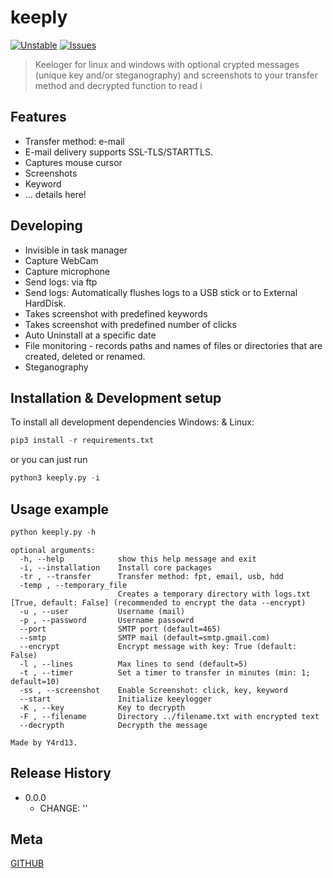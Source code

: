 # keeply
[![Unstable](https://poser.pugx.org/ali-irawan/xtra/v/unstable.svg)](https://poser.pugx.org/ali-irawan/xtra/v/unstable.svg)
[![Issues](https://img.shields.io/github/issues-raw/tterb/PlayMusic.svg?maxAge=25000)](https://github.com/Y4rd13/keeply/issues)  

> Keeloger for linux and windows with optional crypted messages (unique key and/or steganography) and screenshots to your transfer method and decrypted function to read i

## Features
* Transfer method: e-mail
* E-mail delivery supports SSL-TLS/STARTTLS.
* Captures mouse cursor
* Screenshots
* Keyword
* ... details here!

## Developing
* Invisible in task manager
* Capture WebCam
* Capture microphone
* Send logs: via ftp
* Send logs: Automatically flushes logs to a USB stick or to External HardDisk.
* Takes screenshot with predefined keywords
* Takes screenshot with predefined number of clicks
* Auto Uninstall at a specific date
* File monitoring - records paths and names of files or directories that are created, deleted or renamed.
* Steganography

## Installation & Development setup
To install all development dependencies
Windows: & Linux:
```python
pip3 install -r requirements.txt
```
or you can just run
```python
python3 keeply.py -i
```

## Usage example

```python
python keeply.py -h
```
```
optional arguments:
  -h, --help            show this help message and exit
  -i, --installation    Install core packages
  -tr , --transfer      Transfer method: fpt, email, usb, hdd
  -temp , --temporary_file
                        Creates a temporary directory with logs.txt [True, default: False] (recommended to encrypt the data --encrypt)
  -u , --user           Username (mail)
  -p , --password       Username passowrd
  --port                SMTP port (default=465)
  --smtp                SMTP mail (default=smtp.gmail.com)
  --encrypt             Encrypt message with key: True (default: False)
  -l , --lines          Max lines to send (default=5)
  -t , --timer          Set a timer to transfer in minutes (min: 1; default=10)
  -ss , --screenshot    Enable Screenshot: click, key, keyword
  --start               Initialize keeylogger
  -K , --key            Key to decrypth
  -F , --filename       Directory ../filename.txt with encrypted text
  --decrypth            Decrypth the message

Made by Y4rd13.
```

## Release History

* 0.0.0
    * CHANGE: ''

## Meta

[GITHUB](https://github.com/Y4rd13/)
